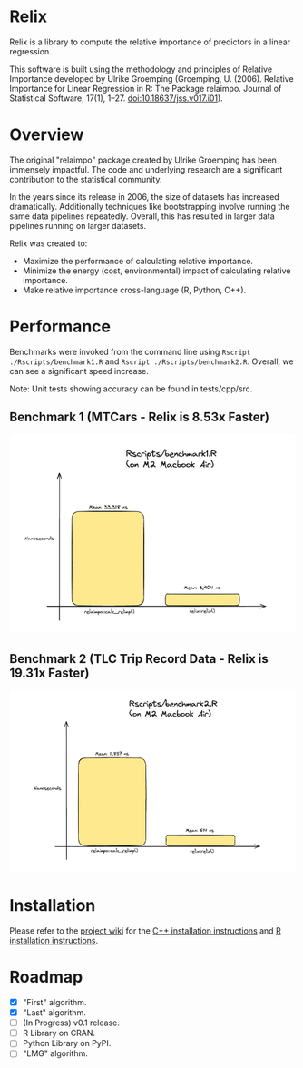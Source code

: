 # Relix

Relix is a library to compute the relative importance of predictors in a linear regression. 

This software is built using the methodology and principles of Relative Importance developed by Ulrike Groemping (Groemping, U. (2006). Relative Importance for Linear Regression in R: The Package relaimpo. Journal of Statistical Software, 17(1), 1–27. <doi:10.18637/jss.v017.i01>).

# Overview
The original "relaimpo" package created by Ulrike Groemping has been immensely impactful. The code and underlying research are a significant contribution to the statistical community.

In the years since its release in 2006, the size of datasets has increased dramatically. Additionally techniques like bootstrapping involve running the same data pipelines repeatedly. Overall, this has resulted in larger data pipelines running on larger datasets. 

Relix was created to:
- Maximize the performance of calculating relative importance.
- Minimize the energy (cost, environmental) impact of calculating relative importance.
- Make relative importance cross-language (R, Python, C++).

# Performance
Benchmarks were invoked from the command line using `Rscript ./Rscripts/benchmark1.R` and `Rscript ./Rscripts/benchmark2.R`. Overall, we can see a significant speed increase.

Note: Unit tests showing accuracy can be found in tests/cpp/src.

## Benchmark 1 (MTCars - Relix is 8.53x Faster)
![Benchmark 1](./images/benchmark1_result.png)

## Benchmark 2 (TLC Trip Record Data - Relix is 19.31x Faster)
![Benchmark 2](./images/benchmark2_result.png)

# Installation
Please refer to the [project wiki](https://github.com/michhernand/relix/wiki) for the [C++ installation instructions](https://github.com/michhernand/relix/wiki/CPP-Installation) and [R installation instructions](https://github.com/michhernand/relix/wiki/R-Installation).

# Roadmap
- [X] "First" algorithm.
- [X] "Last" algorithm.
- [ ] (In Progress) v0.1 release.
- [ ] R Library on CRAN.
- [ ] Python Library on PyPI.
- [ ] "LMG" algorithm.
